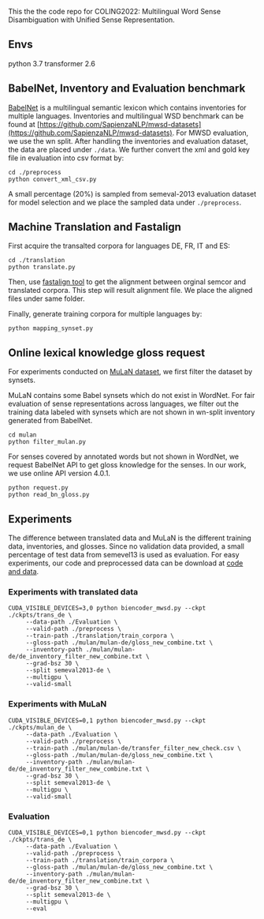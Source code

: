 This the the code repo for COLING2022: Multilingual Word Sense Disambiguation with Unified Sense Representation.

## Envs
   python 3.7
   transformer 2.6

## BabelNet, Inventory and Evaluation benchmark

   [BabelNet](https://babelnet.org) is a multilingual semantic lexicon which contains inventories for multiple languages. Inventories and multilingual WSD benchmark can be found at [https://github.com/SapienzaNLP/mwsd-datasets](https://github.com/SapienzaNLP/mwsd-datasets). For MWSD evaluation, we use the wn split. After handling the inventories and evaluation dataset, the data are placed under `./data`. We further convert the xml and gold key file in evaluation into csv format by:

   ```
   cd ./preprocess
   python convert_xml_csv.py
   ```
   A small percentage (20%) is sampled from semeval-2013 evaluation dataset for model selection and we place the sampled data under `./preprocess`.

## Machine Translation and Fastalign
   First acquire the transalted corpora for languages DE, FR, IT and ES:
   ```
   cd ./translation
   python translate.py
   ```
   Then, use [fastalign tool](https://github.com/clab/fast_align) to get the alignment between orginal semcor and translated corpora. This step will result alignment file. We place the aligned files under same folder.

   Finally, generate training corpora for multiple languages by:
   ```
   python mapping_synset.py
   ```


## Online lexical knowledge gloss request
   For experiments conducted on [MuLaN dataset](https://github.com/SapienzaNLP/mwsd-datasets), we first filter the dataset by synsets. 

   MuLaN contains some Babel synsets which do not exist in WordNet. For fair evaluation of sense representations across languages, we filter out the training data labeled with synsets which are not shown in wn-split inventory generated from BabelNet.
   ```
   cd mulan
   python filter_mulan.py  
   ``` 

   For senses covered by annotated words but not shown in WordNet, we request BabelNet API to get gloss knowledge for the senses. In our work, we use online API version 4.0.1.

   ```
   python request.py
   python read_bn_gloss.py 
   ```

## Experiments 
   The difference between translated data and MuLaN is the different training data, inventories, and glosses. Since no validation data provided, a small percentage of test data from semevel13 is used as evaluation. For easy experiments, our code and preprocessed data can be download at [code and data](https://drive.google.com/drive/folders/1G79S-t2Li867bvDPjh2zQZMhgJa6CkKK?usp=sharing).

### Experiments with translated data

   ```
   CUDA_VISIBLE_DEVICES=3,0 python biencoder_mwsd.py --ckpt ./ckpts/trans_de \
        --data-path ./Evaluation \
        --valid-path ./preprocess \
        --train-path ./translation/train_corpora \
        --gloss-path ./mulan/mulan-de/gloss_new_combine.txt \
        --inventory-path ./mulan/mulan-de/de_inventory_filter_new_combine.txt \
        --grad-bsz 30 \
        --split semeval2013-de \
        --multigpu \
        --valid-small
   ```


### Experiments with MuLaN

   ```
   CUDA_VISIBLE_DEVICES=0,1 python biencoder_mwsd.py --ckpt ./ckpts/mulan_de \
        --data-path ./Evaluation \
        --valid-path ./preprocess \
        --train-path ./mulan/mulan-de/transfer_filter_new_check.csv \
        --gloss-path ./mulan/mulan-de/gloss_new_combine.txt \
        --inventory-path ./mulan/mulan-de/de_inventory_filter_new_combine.txt \
        --grad-bsz 30 \
        --split semeval2013-de \
        --multigpu \
        --valid-small
   ```

### Evaluation

   ```
   CUDA_VISIBLE_DEVICES=0,1 python biencoder_mwsd.py --ckpt ./ckpts/trans_de \
        --data-path ./Evaluation \
        --valid-path ./preprocess \
        --train-path ./translation/train_corpora \
        --gloss-path ./mulan/mulan-de/gloss_new_combine.txt \
        --inventory-path ./mulan/mulan-de/de_inventory_filter_new_combine.txt \
        --grad-bsz 30 \
        --split semeval2013-de \
        --multigpu \
        --eval
   ```


